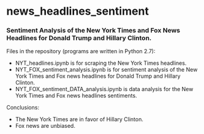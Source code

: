 # news_headlines_sentiment
### Sentiment Analysis of the New York Times and Fox News Headlines for Donald Trump and Hillary Clinton. 

Files in the repository (programs are written in Python 2.7):
 - NYT_headlines.ipynb is for scraping the New York Times headlines.
 - NYT_FOX_sentiment_analysis.ipynb is for sentiment analysis of the New York Times and Fox news headlines for Donald Trump and Hillary Clinton. 
 - NYT_FOX_sentiment_DATA_analysis.ipynb is data analysis for the New York Times and Fox news headlines sentiments. 
 
Conclusions: 
- The New York Times are in favor of Hillary Clinton.
- Fox news are unbiased.
 
